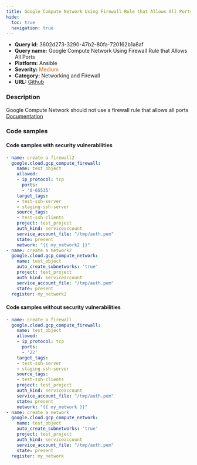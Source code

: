 ```yaml
---
title: Google Compute Network Using Firewall Rule that Allows All Ports
hide:
  toc: true
  navigation: true
---
```


<style>
  .highlight .hll {
    background-color: #ff171742;
  }
  .md-content {
    max-width: 1100px;
    margin: 0 auto;
  }
</style>

-   **Query id:** 3602d273-3290-47b2-80fa-720162b1a8af
-   **Query name:** Google Compute Network Using Firewall Rule that Allows All Ports
-   **Platform:** Ansible
-   **Severity:** <span style="color:#C60">Medium</span>
-   **Category:** Networking and Firewall
-   **URL:** [Github](https://github.com/Checkmarx/kics/tree/master/assets/queries/ansible/gcp/google_compute_network_using_firewall_rule_allows_all_ports)

### Description
Google Compute Network should not use a firewall rule that allows all ports<br>
[Documentation](https://docs.ansible.com/ansible/latest/collections/google/cloud/gcp_compute_firewall_module.html#parameter-allowed)

### Code samples
#### Code samples with security vulnerabilities
```yaml title="Positive test num. 1 - yaml file" hl_lines="19"
- name: create a firewall2
  google.cloud.gcp_compute_firewall:
    name: test_object
    allowed:
    - ip_protocol: tcp
      ports:
      - '0-65535'
    target_tags:
    - test-ssh-server
    - staging-ssh-server
    source_tags:
    - test-ssh-clients
    project: test_project
    auth_kind: serviceaccount
    service_account_file: "/tmp/auth.pem"
    state: present
    network: "{{ my_network2 }}"
- name: create a network2
  google.cloud.gcp_compute_network:
    name: test_object
    auto_create_subnetworks: 'true'
    project: test_project
    auth_kind: serviceaccount
    service_account_file: "/tmp/auth.pem"
    state: present
  register: my_network2

```


#### Code samples without security vulnerabilities
```yaml title="Negative test num. 1 - yaml file"
- name: create a firewall
  google.cloud.gcp_compute_firewall:
    name: test_object
    allowed:
    - ip_protocol: tcp
      ports:
      - '22'
    target_tags:
    - test-ssh-server
    - staging-ssh-server
    source_tags:
    - test-ssh-clients
    project: test_project
    auth_kind: serviceaccount
    service_account_file: "/tmp/auth.pem"
    state: present
    network: "{{ my_network }}"
- name: create a network
  google.cloud.gcp_compute_network:
    name: test_object
    auto_create_subnetworks: 'true'
    project: test_project
    auth_kind: serviceaccount
    service_account_file: "/tmp/auth.pem"
    state: present
  register: my_network

```
